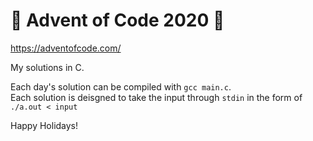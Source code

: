 # 🎄 Advent of Code 2020 🎄
https://adventofcode.com/

My solutions in C.

Each day's solution can be compiled with `gcc main.c`.  
Each solution is deisgned to take the input through `stdin` in the form of `./a.out < input`

Happy Holidays!
